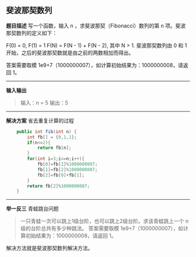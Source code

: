 ## 斐波那契数列
**题目描述**
写一个函数，输入 n ，求斐波那契（Fibonacci）数列的第 n 项。斐波那契数列的定义如下：

F(0) = 0,   F(1) = 1
F(N) = F(N - 1) + F(N - 2), 其中 N > 1.
斐波那契数列由 0 和 1 开始，之后的斐波那契数就是由之前的两数相加而得出。

答案需要取模 1e9+7（1000000007），如计算初始结果为：1000000008，请返回 1。

---
**输入输出**
>输入：n = 5
输出：5
---
**解决方案**
省去重复计算的过程
```java
	public int fib(int n) {
        int fb[] = {0,1,1};
        if(n<=2){
            return fb[n];
        }
        for(int i=3;i<=n;i++){
            fb[0]=fb[1]%1000000007;
            fb[1]=fb[2]%1000000007;
            fb[2]=fb[0]+fb[1];
        }
        return fb[2]%1000000007;
    }
```

---
**举一反三**
青蛙跳台问题
>一只青蛙一次可以跳上1级台阶，也可以跳上2级台阶。求该青蛙跳上一个 n 级的台阶总共有多少种跳法。
答案需要取模 1e9+7（1000000007），如计算初始结果为：1000000008，请返回 1。

解决方法就是斐波那契数列解决方法。
